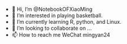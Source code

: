 - 👋 Hi, I’m @NotebookOFXiaoMing
- 👀 I’m interested in playing basketball.
- 🌱 I’m currently learning R, python, and Linux.
- 💞️ I’m looking to collaborate on ...
- 📫 How to reach me WeChat mingyan24

<!---
NotebookOFXiaoMing/NotebookOFXiaoMing is a ✨ special ✨ repository because its `README.md` (this file) appears on your GitHub profile.
You can click the Preview link to take a look at your changes.
--->
